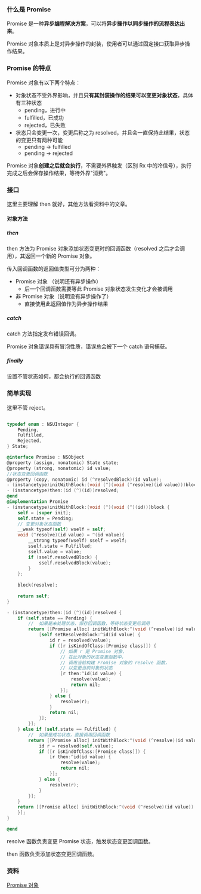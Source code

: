 ### 什么是 Promise

Promise 是一种**异步编程解决方案**，可以将**异步操作以同步操作的流程表达出来**。

Promise 对象本质上是对异步操作的封装，使用者可以通过固定接口获取异步操作结果。

### Promise 的特点

Promise 对象有以下两个特点：

- 对象状态不受外界影响，并且**只有其封装操作的结果可以变更对象状态**，具体有三种状态
  - pending，进行中
  - fulfilled，已成功
  - rejected，已失败
- 状态只会变更一次，变更后称之为 resolved，并且会一直保持此结果，状态的变更只有两种可能
  - pending -> fulfilled
  - pending -> rejected

Promise 对象**创建之后就会执行**，不需要外界触发（区别 Rx 中的冷信号），执行完成之后会保存操作结果，等待外界"消费"。

### 接口

这里主要理解  then 就好，其他方法看资料中的文章。

#### 对象方法

##### then

then 方法为 Promise 对象添加状态变更时的回调函数（resolved 之后才会调用），其返回一个新的 Promise 对象。

传入回调函数的返回值类型可分为两种：

- Promise 对象 （说明还有异步操作）
  - 后一个回调函数需要等此 Promise 对象状态发生变化才会被调用
- 非 Promise 对象（说明没有异步操作了）
  - 直接使用此返回值作为异步操作结果

##### catch

catch 方法指定发布错误回调。

Promise 对象错误具有冒泡性质，错误总会被下一个 catch 语句捕获。

##### finally

设置不管状态如何，都会执行的回调函数



### 简单实现

这里不管 reject。

```objective-c

typedef enum : NSUInteger {
    Pending,
    Fulfilled,
    Rejected,
} State;

@interface Promise : NSObject
@property (assign, nonatomic) State state;
@property (strong, nonatomic) id value;
//状态变更回调函数
@property (copy, nonatomic) id (^resolvedBlock)(id value);
- (instancetype)initWithBlock:(void (^)(void (^resolve)(id value)))block;
- (instancetype)then:(id (^)(id))resolved;
@end
@implementation Promise
- (instancetype)initWithBlock:(void (^)(void (^)(id)))block {
    self = [super init];
    self.state = Pending;
    // 变更对象状态函数
    __weak typeof(self) wself = self;
    void (^resolve)(id value) = ^(id value){
        __strong typeof(wself) sself = wself;
        sself.state = Fulfilled;
        sself.value = value;
        if (sself.resolvedBlock) {
            sself.resolvedBlock(value);
        }
    };
    
    block(resolve);
    
    return self;
}

- (instancetype)then:(id (^)(id))resolved {
    if (self.state == Pending) {
        //  如果是未处理状态，保存回调函数，等待状态变更后调用
        return [[Promise alloc] initWithBlock:^(void (^resolve)(id value)) {
            [self setResolvedBlock:^id(id value) {
                id r = resolved(value);
                if ([r isKindOfClass:[Promise class]]) {
                    // 如果 r 是 Promise 对象，
                    // 在此对象的状态变更函数中，
                    // 调用当前构建 Promise 对象的 resolve 函数，
                    // 以变更当前对象的状态
                    [r then:^id(id value) {
                        resolve(value);
                        return nil;
                    }];
                } else {
                    resolve(r);
                }
                return nil;
            }];
        }];
    } else if (self.state == Fulfilled) {
        //  如果是成功状态，直接调用回调函数
        return [[Promise alloc] initWithBlock:^(void (^resolve)(id value)) {
            id r = resolved(self.value);
            if ([r isKindOfClass:[Promise class]]) {
                [r then:^id(id value) {
                    resolve(value);
                    return nil;
                }];
            } else {
                resolve(r);
            }
        }];
    }
    return [[Promise alloc] initWithBlock:^(void (^resolve)(id value)) {
    }];
}

@end
```

resolve 函数负责变更 Promise 状态，触发状态变更回调函数。

then 函数负责添加状态变更回调函数。

### 资料

[Promise 对象](<http://es6.ruanyifeng.com/#docs/promise>)